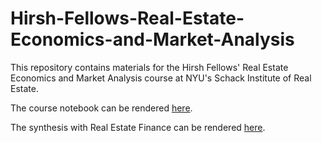 # Hirsh-Fellows-Real-Estate-Economics-and-Market-Analysis
This repository contains materials for the Hirsh Fellows' Real Estate Economics and Market Analysis course at NYU's Schack Institute of Real Estate.

The course notebook can be rendered [here](https://nbviewer.jupyter.org/github/thsavage/Hirsh-Fellows-Real-Estate-Economics-and-Market-Analysis/blob/master/Hirsh%20Fellows%20REAL%201045%20Class%20Notes.ipynb).

The synthesis with Real Estate Finance can be rendered [here](https://nbviewer.org/github/thsavage/Hirsh-Fellows-Real-Estate-Economics-and-Market-Analysis/blob/master/Hirsh%20Fellows%20Real%20Estate%20Finance%20and%20Economics%20%20A%20Synthesis.ipynb).
